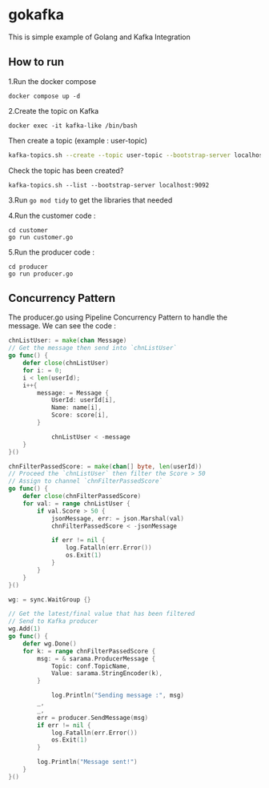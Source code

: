 # gokafka

This is simple example of Golang and Kafka Integration

## How to run

1.Run the docker compose 
```docker
docker compose up -d
```

2.Create the topic on Kafka 
```docker
docker exec -it kafka-like /bin/bash
```
Then create a topic (example : user-topic)
```bash
kafka-topics.sh --create --topic user-topic --bootstrap-server localhost:9092 --partitions 1 --replication-factor 1
```
Check the topic has been created?
```
kafka-topics.sh --list --bootstrap-server localhost:9092
```
3.Run `go mod tidy` to get the libraries that needed

4.Run the customer code :
```
cd customer
go run customer.go
```

5.Run the producer code :
```
cd producer
go run producer.go
```

## Concurrency Pattern
The producer.go using Pipeline Concurrency Pattern to handle the message. We can see the code : 
```go
chnListUser: = make(chan Message)
// Get the message then send into `chnListUser`
go func() {
    defer close(chnListUser)
    for i: = 0;
    i < len(userId);
    i++{
        message: = Message {
            UserId: userId[i],
            Name: name[i],
            Score: score[i],
        }

            chnListUser < -message
    }
}()

chnFilterPassedScore: = make(chan[] byte, len(userId))
// Proceed the `chnListUser` then filter the Score > 50
// Assign to channel `chnFilterPassedScore`
go func() {
    defer close(chnFilterPassedScore)
    for val: = range chnListUser {
        if val.Score > 50 {
            jsonMessage, err: = json.Marshal(val)
            chnFilterPassedScore < -jsonMessage

            if err != nil {
                log.Fatalln(err.Error())
                os.Exit(1)
            }
        }
    }
}()

wg: = sync.WaitGroup {}

// Get the latest/final value that has been filtered
// Send to Kafka producer
wg.Add(1)
go func() {
    defer wg.Done()
    for k: = range chnFilterPassedScore {
        msg: = & sarama.ProducerMessage {
            Topic: conf.TopicName,
            Value: sarama.StringEncoder(k),
        }

            log.Println("Sending message :", msg)
        _,
        _,
        err = producer.SendMessage(msg)
        if err != nil {
            log.Fatalln(err.Error())
            os.Exit(1)
        }

        log.Println("Message sent!")
    }
}()
```
